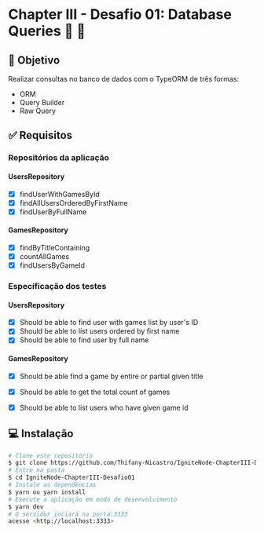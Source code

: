 #  Chapter III - Desafio 01: Database Queries :rocket: :purple_heart:

## :dart: Objetivo

Realizar consultas no banco de dados com o TypeORM de três formas:

- ORM
- Query Builder
- Raw Query

## :white_check_mark: Requisitos

### Repositórios da aplicação

#### UsersRepository
- [x] findUserWithGamesById
- [x] findAllUsersOrderedByFirstName
- [x] findUserByFullName

#### GamesRepository
- [x] findByTitleContaining
- [x] countAllGames
- [x] findUsersByGameId

### Específicação dos testes

#### UsersRepository
- [x] Should be able to find user with games list by user's ID
- [x] Should be able to list users ordered by first name
- [x] Should be able to find user by full name

#### GamesRepository
- [x] Should be able find a game by entire or partial given title
- [x] Should be able to get the total count of games
- [x] Should be able to list users who have given game id


## :computer: Instalação ##

```bash
# Clone este repositório
$ git clone https://github.com/Thifany-Nicastro/IgniteNode-ChapterIII-Desafio01.git
# Entre na pasta
$ cd IgniteNode-ChapterIII-Desafio01
# Instale as dependências
$ yarn ou yarn install
# Execute a aplicação em modo de desenvolvimento
$ yarn dev
# O servidor inciará na porta:3333
acesse <http://localhost:3333>
```